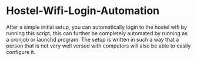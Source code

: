 # Hostel-Wifi-Login-Automation
After a simple initial setup, you can automatically login to the hostel wifi by running this script, this can further be completely automated by running as a cronjob or launchd program. The setup is written in such a way that a person that is not very well versed with computers will also be able to easily configure it.
